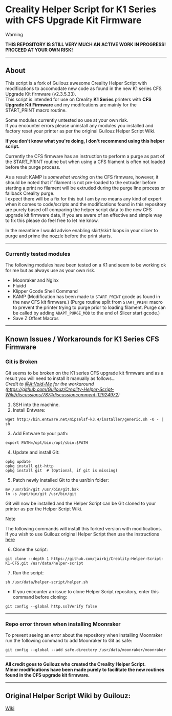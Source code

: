 # Creality Helper Script for K1 Series with CFS Upgrade Kit Firmware

> [!WARNING]
> **THIS REPOSITORY IS STILL VERY MUCH AN ACTIVE WORK IN PROGRESS! PROCEED AT YOUR OWN RISK!**

---

## About

This script is a fork of Guilouz awesome Creality Helper Script with modifications to accomodate new code as found in the new K1 series CFS Upgrade Kit firmware (v2.3.5.33).  
This script is intended for use on Creality **K1 Series** printers with **CFS Upgrade Kit Firmware** and my modifcations are mainly for the START_PRINT macro routine.

Some modules currently untested so use at your own risk.  
If you encounter errors please uninstall any modules you installed and factory reset your printer as per the original Guilouz Helper Script Wiki.

**If you don't know what you're doing, I don't recommend using this helper script.**

Currently the CFS firmware has an instruction to perform a purge as part of the START_PRINT routine but when using a CFS filament is often not loaded before the purge process.  

As a result KAMP is *somewhat working* on the CFS firmware, however, it should be noted that if filament is not pre-loaded to the extruder before starting a print no filament will be extruded during the purge line process or fallback Creality purge.  
I expect there will be a fix for this but I am by no means any kind of expert when it comes to code/scripts and the modifications found in this repository are purely based off comparing the helper script data to the new CFS upgrade kit firmware data, if you are aware of an effective and simple way to fix this please do feel free to let me know.  

In the meantime I would advise enabling skirt/skirt loops in your slicer to purge and prime the nozzle before the print starts.

---

### Currently tested modules  
The following modules have been tested on a K1 and seem to be working ok for me but as always use as your own risk.
- Moonraker and Nginx  
- Fluidd  
- Klipper Gcode Shell Command  
- KAMP (Modification has been made to `START_PRINT` gcode as found in the new CFS kit firmware.)
  (Purge routine split from `START_PRINT` macro to prevent the printer trying to purge prior to loading filament. Purge can be called by adding `ADAPT_PURGE_MOD` to the end of Slicer start gcode.)  
- Save Z Offset Macros  

---

## Known Issues / Workarounds for K1 Series CFS Firmware

### Git is Broken  
Git seems to be broken on the K1 series CFS upgrade kit firmware and as a result you will need to install it manually as follows...  
*Credit to [@A-Void-Me](https://github.com/A-Void-Me) for the workaround (https://github.com/Guilouz/Creality-Helper-Script-Wiki/discussions/787#discussioncomment-12924972)*

1. SSH into the machine.
2. Install Entware:
```
wget http://bin.entware.net/mipselsf-k3.4/installer/generic.sh -O - | sh
```
3. Add Entware to your path:
```
export PATH=/opt/bin:/opt/sbin:$PATH
```
4. Update and install Git:
```
opkg update
opkg install git-http
opkg install git  # (Optional, if git is missing)
```

5. Patch newly installed Git to the usr/bin folder:
```
mv /usr/bin/git /usr/bin/git.bak
ln -s /opt/bin/git /usr/bin/git
```

Git will now be installed and the Helper Script can be Git cloned to your printer as per the Helper Script Wiki.

> [!NOTE]
> The following commands will install this forked version with modifications.  
> If you wish to use Guilouz original Helper Script then use the instructions [here](https://guilouz.github.io/Creality-Helper-Script-Wiki/helper-script/helper-script-installation/)

6. Clone the script:
```
git clone --depth 1 https://github.com/jairbj/Creality-Helper-Script-K1-CFS.git /usr/data/helper-script
```
7. Run the script:
```
sh /usr/data/helper-script/helper.sh
```

- If you encounter an issue to clone Helper Script repository, enter this command before cloning:  
```
git config --global http.sslVerify false
```

---

### Repo error thrown when installing Moonraker  
To prevent seeing an error about the repository when installing Moonraker run the following command to add Moonraker to Git as safe:
```
git config --global --add safe.directory /usr/data/moonraker/moonraker
```

---

**All credit goes to Guilouz who created the Creality Helper Script.**  
**Minor modifications have been made purely to facilitate the new routines found in the CFS upgrade kit firmware.**  

---

## Original Helper Script Wiki by Guilouz:  
[Wiki](https://guilouz.github.io/Creality-Helper-Script-Wiki/)
